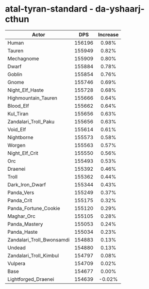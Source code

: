 # atal-tyran-standard - da-yshaarj-cthun
| Actor | DPS | Increase |
|---|:---:|:---:|
|Human|156196|0.98%|
|Tauren|155949|0.82%|
|Mechagnome|155909|0.80%|
|Dwarf|155884|0.78%|
|Goblin|155854|0.76%|
|Gnome|155746|0.69%|
|Night_Elf_Haste|155728|0.68%|
|Highmountain_Tauren|155666|0.64%|
|Blood_Elf|155662|0.64%|
|Kul_Tiran|155656|0.63%|
|Zandalari_Troll_Paku|155656|0.63%|
|Void_Elf|155614|0.61%|
|Nightborne|155573|0.58%|
|Worgen|155563|0.57%|
|Night_Elf_Crit|155550|0.56%|
|Orc|155493|0.53%|
|Draenei|155392|0.46%|
|Troll|155362|0.44%|
|Dark_Iron_Dwarf|155344|0.43%|
|Panda_Vers|155249|0.37%|
|Panda_Crit|155175|0.32%|
|Panda_Fortune_Cookie|155120|0.29%|
|Maghar_Orc|155105|0.28%|
|Panda_Mastery|155053|0.24%|
|Panda_Haste|155034|0.23%|
|Zandalari_Troll_Bwonsamdi|154883|0.13%|
|Undead|154880|0.13%|
|Zandalari_Troll_Kimbul|154797|0.08%|
|Vulpera|154709|0.02%|
|Base|154677|0.00%|
|Lightforged_Draenei|154639|-0.02%|

